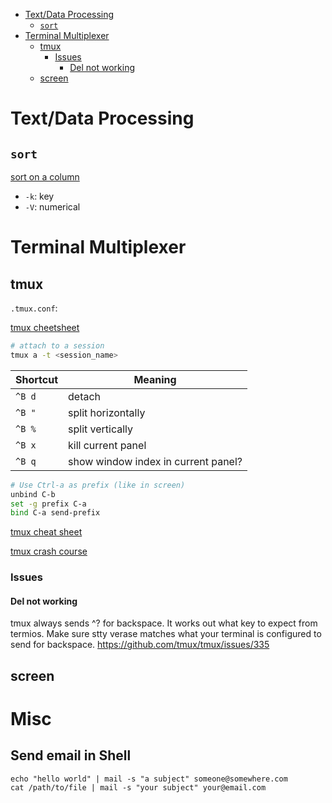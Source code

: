 <!-- TOC -->

- [Text/Data Processing](#textdata-processing)
    - [`sort`](#sort)
- [Terminal Multiplexer](#terminal-multiplexer)
    - [tmux](#tmux)
        - [Issues](#issues)
            - [Del not working](#del-not-working)
    - [screen](#screen)

<!-- /TOC -->

# Text/Data Processing

## `sort`

[sort on a column](https://stackoverflow.com/questions/17430470/sort-a-tab-delimited-file-based-on-column-sort-command-bash)
- `-k`: key
- `-V`: numerical

# Terminal Multiplexer

## tmux

`.tmux.conf`:

[tmux cheetsheet](https://gist.github.com/MohamedAlaa/2961058)

```sh
# attach to a session
tmux a -t <session_name>
```

|Shortcut| Meaning|
|----|---|
|`^B d`|detach|
|`^B "`|split horizontally|
|`^B %`|split vertically|
|`^B x`|kill current panel|
|`^B q`|show window index in current panel?|

```sh
# Use Ctrl-a as prefix (like in screen)
unbind C-b
set -g prefix C-a
bind C-a send-prefix
```

[tmux cheat sheet](https://gist.github.com/MohamedAlaa/2961058#file-tmux-cheatsheet-markdown)

[tmux crash course](https://robots.thoughtbot.com/a-tmux-crash-course)

### Issues

#### Del not working
tmux always sends ^? for backspace. It works out what key to expect from termios. Make sure stty verase matches what your terminal is configured to send for backspace.
https://github.com/tmux/tmux/issues/335

## screen
 
# Misc
## Send email in Shell
```shell
echo "hello world" | mail -s "a subject" someone@somewhere.com
cat /path/to/file | mail -s "your subject" your@email.com
```